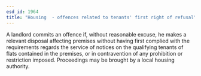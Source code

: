 ```yaml
---
esd_id: 1964
title: "Housing  - offences related to tenants' first right of refusal"
---
```


A landlord commits an offence if, without reasonable excuse, he makes a relevant disposal affecting premises without having first complied with the requirements regards the service of notices on the qualifying tenants of flats contained in the premises, or in contravention of any prohibition or restriction imposed.   Proceedings may be brought by a local housing authority.

